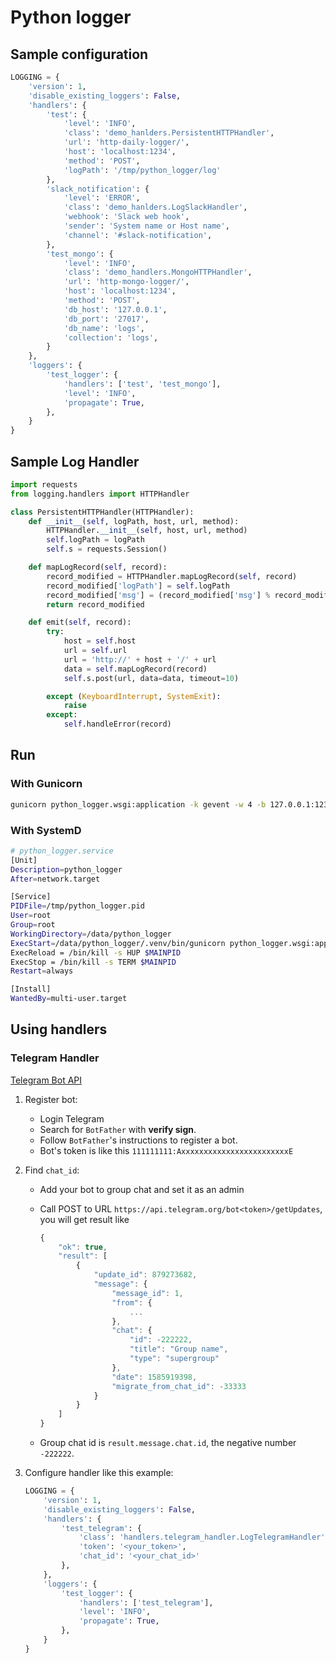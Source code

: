 # Python logger

## Sample configuration

```python
LOGGING = {
    'version': 1,
    'disable_existing_loggers': False,
    'handlers': {
        'test': {
            'level': 'INFO',
            'class': 'demo_hanlders.PersistentHTTPHandler',
            'url': 'http-daily-logger/',
            'host': 'localhost:1234',
            'method': 'POST',
            'logPath': '/tmp/python_logger/log'
        },
        'slack_notification': {
            'level': 'ERROR',
            'class': 'demo_hanlders.LogSlackHandler',
            'webhook': 'Slack web hook',
            'sender': 'System name or Host name',
            'channel': '#slack-notification',
        },
        'test_mongo': {
            'level': 'INFO',
            'class': 'demo_handlers.MongoHTTPHandler',
            'url': 'http-mongo-logger/',
            'host': 'localhost:1234',
            'method': 'POST',
            'db_host': '127.0.0.1',
            'db_port': '27017',
            'db_name': 'logs',
            'collection': 'logs',
        }
    },
    'loggers': {
        'test_logger': {
            'handlers': ['test', 'test_mongo'],
            'level': 'INFO',
            'propagate': True,
        },
    }
}
```

## Sample Log Handler

```python
import requests
from logging.handlers import HTTPHandler

class PersistentHTTPHandler(HTTPHandler):
    def __init__(self, logPath, host, url, method):
        HTTPHandler.__init__(self, host, url, method)
        self.logPath = logPath
        self.s = requests.Session()

    def mapLogRecord(self, record):
        record_modified = HTTPHandler.mapLogRecord(self, record)
        record_modified['logPath'] = self.logPath
        record_modified['msg'] = (record_modified['msg'] % record_modified['args']).encode('utf-8')
        return record_modified

    def emit(self, record):
        try:
            host = self.host
            url = self.url
            url = 'http://' + host + '/' + url
            data = self.mapLogRecord(record)
            self.s.post(url, data=data, timeout=10)

        except (KeyboardInterrupt, SystemExit):
            raise
        except:
            self.handleError(record)
```

## Run

### With Gunicorn

```bash
gunicorn python_logger.wsgi:application -k gevent -w 4 -b 127.0.0.1:1234 --log-file /var/log/python_logger/gunicorn.log --keep-alive 5 --graceful-timeout 60 --pid /tmp/python-logger.pid
```

### With SystemD

```bash
# python_logger.service
[Unit]
Description=python_logger
After=network.target

[Service]
PIDFile=/tmp/python_logger.pid
User=root
Group=root
WorkingDirectory=/data/python_logger
ExecStart=/data/python_logger/.venv/bin/gunicorn python_logger.wsgi:application -k gevent -w 4 -b 127.0.0.1:1234 --log-file /var/log/python_logger/gunicorn.log --keep-alive 5 --graceful-timeout 60 --pid /tmp/python-logger.pid
ExecReload = /bin/kill -s HUP $MAINPID
ExecStop = /bin/kill -s TERM $MAINPID
Restart=always

[Install]
WantedBy=multi-user.target
```

## Using handlers

### Telegram Handler

[Telegram Bot API](https://core.telegram.org/bots/api)

1. Register bot:
    - Login Telegram
    - Search for `BotFather` with **verify sign**.
    - Follow `BotFather`'s instructions to register a bot.
    - Bot's token is like this `111111111:AxxxxxxxxxxxxxxxxxxxxxxxxE`
2. Find `chat_id`:
    - Add your bot to group chat and set it as an admin
    - Call POST to URL `https://api.telegram.org/bot<token>/getUpdates`, you will get result like

        ```javascript
        {
            "ok": true,
            "result": [
                {
                    "update_id": 879273682,
                    "message": {
                        "message_id": 1,
                        "from": {
                            ...
                        },
                        "chat": {
                            "id": -222222,
                            "title": "Group name",
                            "type": "supergroup"
                        },
                        "date": 1585919398,
                        "migrate_from_chat_id": -33333
                    }
                }
            ]
        }
        ```

    - Group chat id is `result.message.chat.id`, the negative number `-222222`.
3. Configure handler like this example:

    ```python
    LOGGING = {
        'version': 1,
        'disable_existing_loggers': False,
        'handlers': {
            'test_telegram': {
                'class': 'handlers.telegram_handler.LogTelegramHandler',
                'token': '<your_token>',
                'chat_id': '<your_chat_id>'
            },
        },
        'loggers': {
            'test_logger': {
                'handlers': ['test_telegram'],
                'level': 'INFO',
                'propagate': True,
            },
        }
    }
    ```
